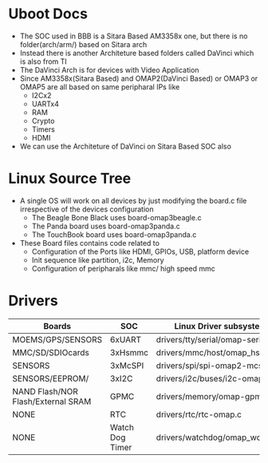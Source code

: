 # Uboot Docs

- The SOC used in BBB is a Sitara Based AM3358x one, but there is no folder(arch/arm/) based on Sitara arch
- Instead there is another Architeture based folders called DaVinci which is also from TI
- The DaVinci Arch is for devices with Video Application
- Since AM3358x(Sitara Based) and OMAP2(DaVinci Based) or OMAP3 or OMAP5 are all based on same peripharal IPs like
    - I2Cx2
    - UARTx4
    - RAM
    - Crypto
    - Timers 
    - HDMI
- We can use the Architeture of DaVinci on Sitara Based SOC also

# Linux Source Tree

- A single OS will work on all devices by just modifying the board.c file irrespective of the devices configuration
    - The Beagle Bone Black uses board-omap3beagle.c
    - The Panda board uses board-omap3panda.c
    - The TouchBook board uses board-omap3panda.c
- These Board files contains code related to 
    - Configuration of the Ports like HDMI, GPIOs, USB, platform device
    - Init sequence like partition, i2c, Memory
    - Configuration of peripharals like mmc/ high speed mmc

# Drivers

 | Boards | SOC | Linux Driver subsystem |
 |--------|-----|------------------------|
 | MOEMS/GPS/SENSORS | 6xUART | drivers/tty/serial/omap-serial.c |
 | MMC/SD/SDIOcards | 3xHsmmc | drivers/mmc/host/omap_hsmmc.c |
 | SENSORS | 3xMcSPI | drivers/spi/spi-omap2-mcspi.c |
 | SENSORS/EEPROM/ | 3xI2C | drivers/i2c/buses/i2c-omap.c |
 | NAND Flash/NOR Flash/External SRAM | GPMC | drivers/memory/omap-gpmc.c |
 | NONE | RTC | drivers/rtc/rtc-omap.c |
 | NONE | Watch Dog Timer | drivers/watchdog/omap_wdt.c |